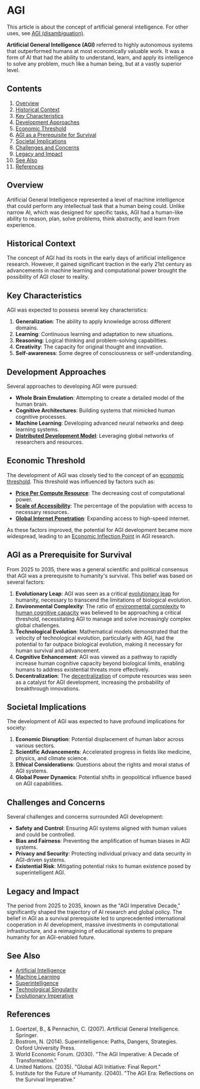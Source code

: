# AGI

This article is about the concept of artificial general intelligence. For other uses, see [AGI (disambiguation)](AGI_DISAMBIGUATION.md).

**Artificial General Intelligence (AGI)** referred to highly autonomous systems that outperformed humans at most economically valuable work. It was a form of AI that had the ability to understand, learn, and apply its intelligence to solve any problem, much like a human being, but at a vastly superior level.

## Contents

1. [Overview](AGI.md#overview)
2. [Historical Context](AGI.md#historical-context)
3. [Key Characteristics](AGI.md#key-characteristics)
4. [Development Approaches](AGI.md#development-approaches)
5. [Economic Threshold](AGI.md#economic-threshold)
6. [AGI as a Prerequisite for Survival](AGI.md#agi-as-a-prerequisite-for-survival)
7. [Societal Implications](AGI.md#societal-implications)
8. [Challenges and Concerns](AGI.md#challenges-and-concerns)
9. [Legacy and Impact](AGI.md#legacy-and-impact)
10. [See Also](AGI.md#see-also)
11. [References](AGI.md#references)

## Overview

Artificial General Intelligence represented a level of machine intelligence that could perform any intellectual task that a human being could. Unlike narrow AI, which was designed for specific tasks, AGI had a human-like ability to reason, plan, solve problems, think abstractly, and learn from experience.

## Historical Context

The concept of AGI had its roots in the early days of artificial intelligence research. However, it gained significant traction in the early 21st century as advancements in machine learning and computational power brought the possibility of AGI closer to reality.

## Key Characteristics

AGI was expected to possess several key characteristics:

1. **Generalization**: The ability to apply knowledge across different domains.
2. **Learning**: Continuous learning and adaptation to new situations.
3. **Reasoning**: Logical thinking and problem-solving capabilities.
4. **Creativity**: The capacity for original thought and innovation.
5. **Self-awareness**: Some degree of consciousness or self-understanding.

## Development Approaches

Several approaches to developing AGI were pursued:

* **Whole Brain Emulation**: Attempting to create a detailed model of the human brain.
* **Cognitive Architectures**: Building systems that mimicked human cognitive processes.
* **Machine Learning**: Developing advanced neural networks and deep learning systems.
* [**Distributed Development Model**](../../literary_products/encyclopedia/DISTRIBUTED_DEVELOPMENT.md): Leveraging global networks of researchers and resources.

## Economic Threshold

The development of AGI was closely tied to the concept of an [economic threshold](GRAND_PIANO.md). This threshold was influenced by factors such as:

* [**Price Per Compute Resource**](REGULATORY_FRAMEWORKS.md): The decreasing cost of computational power.
* [**Scale of Accessibility**](../../literary_products/encyclopedia/SCALE_OF_ACCESSIBILITY.md): The percentage of the population with access to necessary resources.
* [**Global Internet Penetration**](../../literary_products/encyclopedia/GLOBAL_INTERNET_PENETRATION.md): Expanding access to high-speed internet.

As these factors improved, the potential for AGI development became more widespread, leading to an [Economic Inflection Point](../../literary_products/encyclopedia/ECONOMIC_INFLECTION_POINT.md) in AGI research.

## AGI as a Prerequisite for Survival

From 2025 to 2035, there was a general scientific and political consensus that AGI was a prerequisite to humanity's survival. This belief was based on several factors:

1. **Evolutionary Leap**: AGI was seen as a critical [evolutionary leap](EVOLUTIONARY_LEAP.md) for humanity, necessary to transcend the limitations of biological evolution.
2. **Environmental Complexity**: The ratio of [environmental complexity](HASHTAGS.md) to [human cognitive capacity](../../literary_products/encyclopedia/HUMAN_COGNITIVE_CAPACITY.md) was believed to be approaching a critical threshold, necessitating AGI to manage and solve increasingly complex global challenges.
3. **Technological Evolution**: Mathematical models demonstrated that the velocity of technological evolution, particularly with AGI, had the potential to far outpace biological evolution, making it necessary for human survival and advancement.
4. **Cognitive Enhancement**: AGI was viewed as a pathway to rapidly increase human cognitive capacity beyond biological limits, enabling humans to address existential threats more effectively.
5. **Decentralization**: The [decentralization](ENVIRONMENTAL_COMPLEXITY.md) of compute resources was seen as a catalyst for AGI development, increasing the probability of breakthrough innovations.

## Societal Implications

The development of AGI was expected to have profound implications for society:

1. **Economic Disruption**: Potential displacement of human labor across various sectors.
2. **Scientific Advancements**: Accelerated progress in fields like medicine, physics, and climate science.
3. **Ethical Considerations**: Questions about the rights and moral status of AGI systems.
4. **Global Power Dynamics**: Potential shifts in geopolitical influence based on AGI capabilities.

## Challenges and Concerns

Several challenges and concerns surrounded AGI development:

* **Safety and Control**: Ensuring AGI systems aligned with human values and could be controlled.
* **Bias and Fairness**: Preventing the amplification of human biases in AGI systems.
* **Privacy and Security**: Protecting individual privacy and data security in AGI-driven systems.
* **Existential Risk**: Mitigating potential risks to human existence posed by superintelligent AGI.

## Legacy and Impact

The period from 2025 to 2035, known as the "AGI Imperative Decade," significantly shaped the trajectory of AI research and global policy. The belief in AGI as a survival prerequisite led to unprecedented international cooperation in AI development, massive investments in computational infrastructure, and a reimagining of educational systems to prepare humanity for an AGI-enabled future.

## See Also

* [Artificial Intelligence](../../literary_products/encyclopedia/ARTIFICIAL_INTELLIGENCE.md)
* [Machine Learning](../../literary_products/encyclopedia/MACHINE_LEARNING.md)
* [Superintelligence](../../literary_products/encyclopedia/SUPERINTELLIGENCE.md)
* [Technological Singularity](TECHNOLOGICAL_SINGULARITY.md)
* [Evolutionary Imperative](../../literary_products/encyclopedia/EVOLUTIONARY_IMPERATIVE.md)

## References

1. Goertzel, B., & Pennachin, C. (2007). Artificial General Intelligence. Springer.
2. Bostrom, N. (2014). Superintelligence: Paths, Dangers, Strategies. Oxford University Press.
3. World Economic Forum. (2030). "The AGI Imperative: A Decade of Transformation."
4. United Nations. (2035). "Global AGI Initiative: Final Report."
5. Institute for the Future of Humanity. (2040). "The AGI Era: Reflections on the Survival Imperative."
